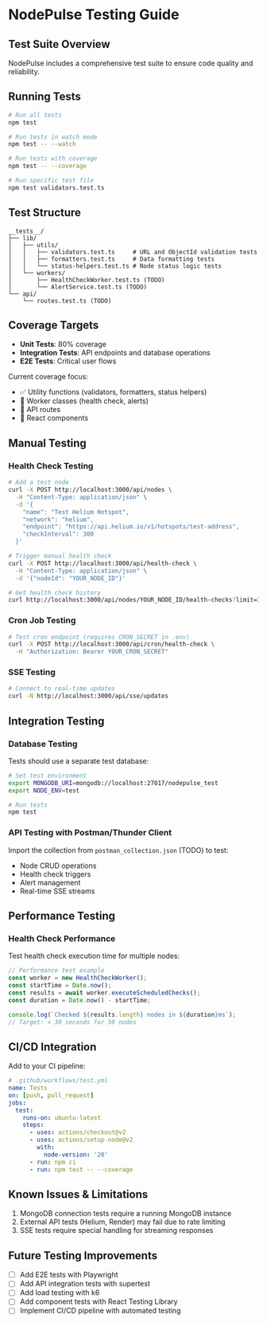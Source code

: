 # NodePulse Testing Guide

## Test Suite Overview

NodePulse includes a comprehensive test suite to ensure code quality and reliability.

## Running Tests

```bash
# Run all tests
npm test

# Run tests in watch mode
npm test -- --watch

# Run tests with coverage
npm test -- --coverage

# Run specific test file
npm test validators.test.ts
```

## Test Structure

```
__tests__/
├── lib/
│   ├── utils/
│   │   ├── validators.test.ts     # URL and ObjectId validation tests
│   │   ├── formatters.test.ts     # Data formatting tests
│   │   └── status-helpers.test.ts # Node status logic tests
│   └── workers/
│       ├── HealthCheckWorker.test.ts (TODO)
│       └── AlertService.test.ts (TODO)
└── api/
    └── routes.test.ts (TODO)
```

## Coverage Targets

- **Unit Tests**: 80% coverage
- **Integration Tests**: API endpoints and database operations
- **E2E Tests**: Critical user flows

Current coverage focus:
- ✅ Utility functions (validators, formatters, status helpers)
- 🚧 Worker classes (health check, alerts)
- 🚧 API routes
- 🚧 React components

## Manual Testing

### Health Check Testing

```bash
# Add a test node
curl -X POST http://localhost:3000/api/nodes \
  -H "Content-Type: application/json" \
  -d '{
    "name": "Test Helium Hotspot",
    "network": "helium",
    "endpoint": "https://api.helium.io/v1/hotspots/test-address",
    "checkInterval": 300
  }'

# Trigger manual health check
curl -X POST http://localhost:3000/api/health-check \
  -H "Content-Type: application/json" \
  -d '{"nodeId": "YOUR_NODE_ID"}'

# Get health check history
curl http://localhost:3000/api/nodes/YOUR_NODE_ID/health-checks?limit=10
```

### Cron Job Testing

```bash
# Test cron endpoint (requires CRON_SECRET in .env)
curl -X POST http://localhost:3000/api/cron/health-check \
  -H "Authorization: Bearer YOUR_CRON_SECRET"
```

### SSE Testing

```bash
# Connect to real-time updates
curl -N http://localhost:3000/api/sse/updates
```

## Integration Testing

### Database Testing

Tests should use a separate test database:

```bash
# Set test environment
export MONGODB_URI=mongodb://localhost:27017/nodepulse_test
export NODE_ENV=test

# Run tests
npm test
```

### API Testing with Postman/Thunder Client

Import the collection from `postman_collection.json` (TODO) to test:
- Node CRUD operations
- Health check triggers
- Alert management
- Real-time SSE streams

## Performance Testing

### Health Check Performance

Test health check execution time for multiple nodes:

```typescript
// Performance test example
const worker = new HealthCheckWorker();
const startTime = Date.now();
const results = await worker.executeScheduledChecks();
const duration = Date.now() - startTime;

console.log(`Checked ${results.length} nodes in ${duration}ms`);
// Target: < 30 seconds for 50 nodes
```

## CI/CD Integration

Add to your CI pipeline:

```yaml
# .github/workflows/test.yml
name: Tests
on: [push, pull_request]
jobs:
  test:
    runs-on: ubuntu-latest
    steps:
      - uses: actions/checkout@v2
      - uses: actions/setup-node@v2
        with:
          node-version: '20'
      - run: npm ci
      - run: npm test -- --coverage
```

## Known Issues & Limitations

1. MongoDB connection tests require a running MongoDB instance
2. External API tests (Helium, Render) may fail due to rate limiting
3. SSE tests require special handling for streaming responses

## Future Testing Improvements

- [ ] Add E2E tests with Playwright
- [ ] Add API integration tests with supertest
- [ ] Add load testing with k6
- [ ] Add component tests with React Testing Library
- [ ] Implement CI/CD pipeline with automated testing
